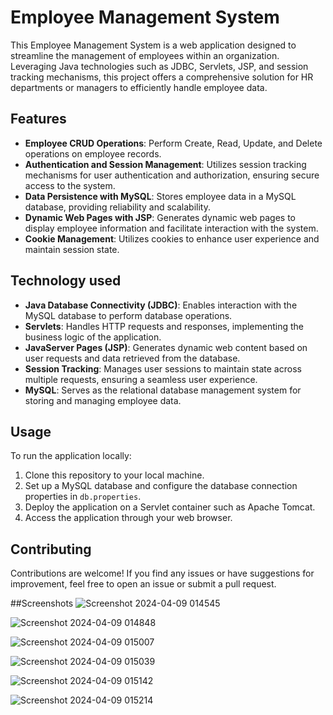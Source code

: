 # Employee Management System

This Employee Management System is a web application designed to streamline the management of employees within an organization. Leveraging Java technologies such as JDBC, Servlets, JSP, and session tracking mechanisms, this project offers a comprehensive solution for HR departments or managers to efficiently handle employee data.

## Features

- **Employee CRUD Operations**: Perform Create, Read, Update, and Delete operations on employee records.
- **Authentication and Session Management**: Utilizes session tracking mechanisms for user authentication and authorization, ensuring secure access to the system.
- **Data Persistence with MySQL**: Stores employee data in a MySQL database, providing reliability and scalability.
- **Dynamic Web Pages with JSP**: Generates dynamic web pages to display employee information and facilitate interaction with the system.
- **Cookie Management**: Utilizes cookies to enhance user experience and maintain session state.

## Technology used

- **Java Database Connectivity (JDBC)**: Enables interaction with the MySQL database to perform database operations.
- **Servlets**: Handles HTTP requests and responses, implementing the business logic of the application.
- **JavaServer Pages (JSP)**: Generates dynamic web content based on user requests and data retrieved from the database.
- **Session Tracking**: Manages user sessions to maintain state across multiple requests, ensuring a seamless user experience.
- **MySQL**: Serves as the relational database management system for storing and managing employee data.

## Usage

To run the application locally:

1. Clone this repository to your local machine.
2. Set up a MySQL database and configure the database connection properties in `db.properties`.
3. Deploy the application on a Servlet container such as Apache Tomcat.
4. Access the application through your web browser.

## Contributing

Contributions are welcome! If you find any issues or have suggestions for improvement, feel free to open an issue or submit a pull request.

##Screenshots
![Screenshot 2024-04-09 014545](https://github.com/omkar1923/librarymanagement/assets/109940631/7e9fcc98-73b4-45b7-8130-70819843c73c)

![Screenshot 2024-04-09 014848](https://github.com/omkar1923/librarymanagement/assets/109940631/fabc8cb9-8ce9-4b11-b7b5-898715c6a4aa)

![Screenshot 2024-04-09 015007](https://github.com/omkar1923/librarymanagement/assets/109940631/cd172018-45eb-42fc-bc30-660386048add)

![Screenshot 2024-04-09 015039](https://github.com/omkar1923/librarymanagement/assets/109940631/57f5fe6c-d06f-4673-8de0-d9ce5fb360fe)

![Screenshot 2024-04-09 015142](https://github.com/omkar1923/librarymanagement/assets/109940631/d406ebda-8e55-401d-8a51-17521111917c)

![Screenshot 2024-04-09 015214](https://github.com/omkar1923/librarymanagement/assets/109940631/2b1472ce-0648-4a96-8c46-fa2f42f19e27)
